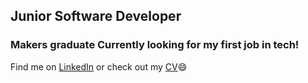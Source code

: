 ## Junior Software Developer

### Makers graduate Currently looking for my first job in tech!

Find me on [LinkedIn](www.linkedin.com/in/laurakeen) or check out my [CV](https://github.com/Laura-Keen/CV.git)😄
